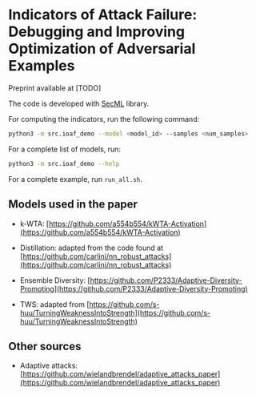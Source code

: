 # Indicators of Attack Failure: Debugging and Improving Optimization of Adversarial Examples

Preprint available at [TODO]

The code is developed with [SecML](https://secml.gitlab.io/) library.

For computing the indicators, run the following command:

```bash
python3 -m src.ioaf_demo --model <model_id> --samples <num_samples>
```

For a complete list of models, run: 

```bash
python3 -m src.ioaf_demo --help
```

For a complete example, run `run_all.sh`.



## Models used in the paper

* k-WTA: [https://github.com/a554b554/kWTA-Activation](https://github.com/a554b554/kWTA-Activation)
  
* Distillation: adapted from the code found at [https://github.com/carlini/nn_robust_attacks](https://github.com/carlini/nn_robust_attacks)

* Ensemble Diversity: [https://github.com/P2333/Adaptive-Diversity-Promoting](https://github.com/P2333/Adaptive-Diversity-Promoting)

* TWS: adapted from [https://github.com/s-huu/TurningWeaknessIntoStrength](https://github.com/s-huu/TurningWeaknessIntoStrength)

## Other sources

* Adaptive attacks: [https://github.com/wielandbrendel/adaptive_attacks_paper](https://github.com/wielandbrendel/adaptive_attacks_paper)